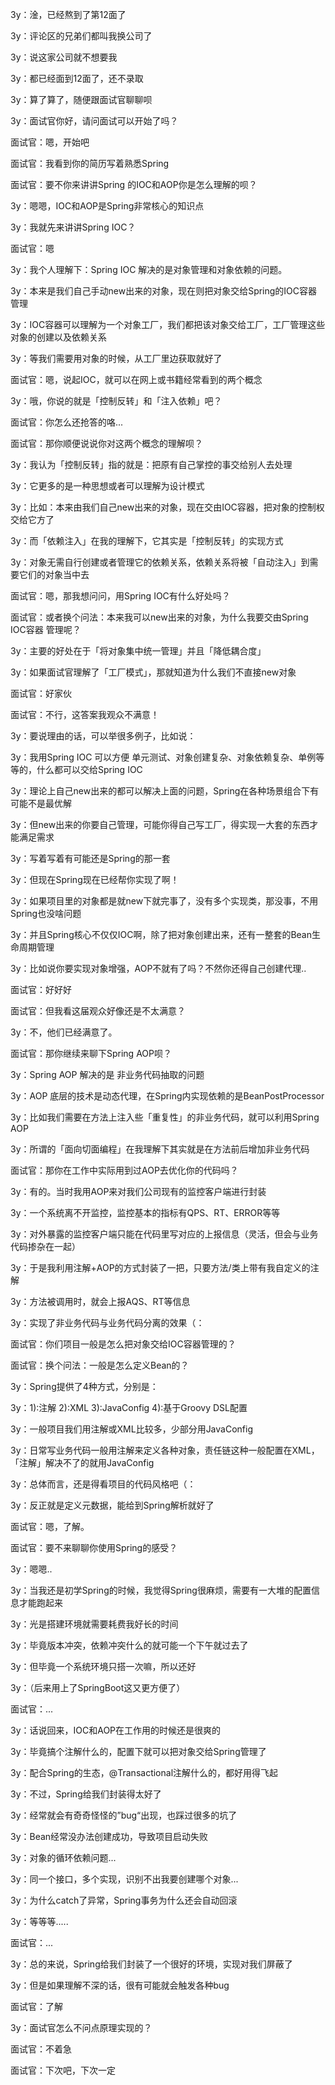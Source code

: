 3y：淦，已经熬到了第12面了

3y：评论区的兄弟们都叫我换公司了

3y：说这家公司就不想要我

3y：都已经面到12面了，还不录取

3y：算了算了，随便跟面试官聊聊呗



3y：面试官你好，请问面试可以开始了吗？

面试官：嗯，开始吧

面试官：我看到你的简历写着熟悉Spring

面试官：要不你来讲讲Spring 的IOC和AOP你是怎么理解的呗？

3y：嗯嗯，IOC和AOP是Spring非常核心的知识点

3y：我就先来讲讲Spring IOC？

面试官：嗯

3y：我个人理解下：Spring IOC 解决的是对象管理和对象依赖的问题。

3y：本来是我们自己手动new出来的对象，现在则把对象交给Spring的IOC容器管理

3y：IOC容器可以理解为一个对象工厂，我们都把该对象交给工厂，工厂管理这些对象的创建以及依赖关系

3y：等我们需要用对象的时候，从工厂里边获取就好了

面试官：嗯，说起IOC，就可以在网上或书籍经常看到的两个概念

3y：哦，你说的就是「控制反转」和「注入依赖」吧？

面试官：你怎么还抢答的咯...

面试官：那你顺便说说你对这两个概念的理解呗？

3y：我认为「控制反转」指的就是：把原有自己掌控的事交给别人去处理

3y：它更多的是一种思想或者可以理解为设计模式

3y：比如：本来由我们自己new出来的对象，现在交由IOC容器，把对象的控制权交给它方了

3y：而「依赖注入」在我的理解下，它其实是「控制反转」的实现方式

3y：对象无需自行创建或者管理它的依赖关系，依赖关系将被「自动注入」到需要它们的对象当中去

面试官：嗯，那我想问问，用Spring IOC有什么好处吗？

面试官：或者换个问法：本来我可以new出来的对象，为什么我要交由Spring IOC容器 管理呢？

3y：主要的好处在于「将对象集中统一管理」并且「降低耦合度」

3y：如果面试官理解了「工厂模式」，那就知道为什么我们不直接new对象

面试官：好家伙

面试官：不行，这答案我观众不满意！

3y：要说理由的话，可以举很多例子，比如说：

3y：我用Spring IOC 可以方便 单元测试、对象创建复杂、对象依赖复杂、单例等等的，什么都可以交给Spring IOC

3y：理论上自己new出来的都可以解决上面的问题，Spring在各种场景组合下有可能不是最优解

3y：但new出来的你要自己管理，可能你得自己写工厂，得实现一大套的东西才能满足需求

3y：写着写着有可能还是Spring的那一套

3y：但现在Spring现在已经帮你实现了啊！

3y：如果项目里的对象都是就new下就完事了，没有多个实现类，那没事，不用Spring也没啥问题

3y：并且Spring核心不仅仅IOC啊，除了把对象创建出来，还有一整套的Bean生命周期管理

3y：比如说你要实现对象增强，AOP不就有了吗？不然你还得自己创建代理..

面试官：好好好

面试官：但我看这届观众好像还是不太满意？

3y：不，他们已经满意了。



面试官：那你继续来聊下Spring AOP呗？

3y：Spring AOP 解决的是 非业务代码抽取的问题

3y：AOP 底层的技术是动态代理，在Spring内实现依赖的是BeanPostProcessor

3y：比如我们需要在方法上注入些「重复性」的非业务代码，就可以利用Spring AOP

3y：所谓的「面向切面编程」在我理解下其实就是在方法前后增加非业务代码

面试官：那你在工作中实际用到过AOP去优化你的代码吗？

3y：有的。当时我用AOP来对我们公司现有的监控客户端进行封装

3y：一个系统离不开监控，监控基本的指标有QPS、RT、ERROR等等

3y：对外暴露的监控客户端只能在代码里写对应的上报信息（灵活，但会与业务代码掺杂在一起）

3y：于是我利用注解+AOP的方式封装了一把，只要方法/类上带有我自定义的注解

3y：方法被调用时，就会上报AQS、RT等信息

3y：实现了非业务代码与业务代码分离的效果（：

面试官：你们项目一般是怎么把对象交给IOC容器管理的？

面试官：换个问法：一般是怎么定义Bean的？

3y：Spring提供了4种方式，分别是：

3y：1):注解     2):XML    3):JavaConfig     4):基于Groovy DSL配置

3y：一般项目我们用注解或XML比较多，少部分用JavaConfig

3y：日常写业务代码一般用注解来定义各种对象，责任链这种一般配置在XML，「注解」解决不了的就用JavaConfig

3y：总体而言，还是得看项目的代码风格吧（：

3y：反正就是定义元数据，能给到Spring解析就好了

面试官：嗯，了解。





面试官：要不来聊聊你使用Spring的感受？

3y：嗯嗯..

3y：当我还是初学Spring的时候，我觉得Spring很麻烦，需要有一大堆的配置信息才能跑起来

3y：光是搭建环境就需要耗费我好长的时间

3y：毕竟版本冲突，依赖冲突什么的就可能一个下午就过去了

3y：但毕竟一个系统环境只搭一次嘛，所以还好

3y：（后来用上了SpringBoot这又更方便了）

面试官：...

3y：话说回来，IOC和AOP在工作用的时候还是很爽的

3y：毕竟搞个注解什么的，配置下就可以把对象交给Spring管理了

3y：配合Spring的生态，@Transactional注解什么的，都好用得飞起

3y：不过，Spring给我们封装得太好了

3y：经常就会有奇奇怪怪的”bug“出现，也踩过很多的坑了

3y：Bean经常没办法创建成功，导致项目启动失败

3y：对象的循环依赖问题...

3y：同一个接口，多个实现，识别不出我要创建哪个对象...

3y：为什么catch了异常，Spring事务为什么还会自动回滚

3y：等等等.....

面试官：...

3y：总的来说，Spring给我们封装了一个很好的环境，实现对我们屏蔽了

3y：但是如果理解不深的话，很有可能就会触发各种bug

面试官：了解

3y：面试官怎么不问点原理实现的？

面试官：不着急

面试官：下次吧，下次一定









 